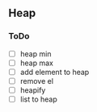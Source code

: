## Heap

### ToDo
- [ ] heap min
- [ ] heap max
- [ ] add element to heap
- [ ] remove el
- [ ] heapify
- [ ] list to heap